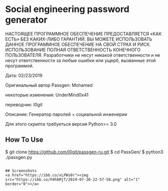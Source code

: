 # Social engineering password generator

НАСТОЯЩЕЕ ПРОГРАММНОЕ ОБЕСПЕЧЕНИЕ ПРЕДОСТАВЛЯЕТСЯ «КАК ЕСТЬ» БЕЗ КАКИХ-ЛИБО ГАРАНТИЙ. ВЫ МОЖЕТЕ ИСПОЛЬЗОВАТЬ ДАННОЕ ПРОГРАММНОЕ ОБЕСПЕЧЕНИЕ НА СВОЙ СТРАХ И РИСК. ИСПОЛЬЗОВАНИЕ ПОЛНАЯ ОТВЕТСТВЕННОСТЬ КОНЕЧНОГО ПОЛЬЗОВАТЕЛЯ. Разработчики не несут никакой ответственности и не несут ответственности за любые ошибки или ущерб, вызванные этой программой.

Дата: 02/23/2019

Оригинальный автор Passgen: Mohamed

некоторые изменения: UnderMind0x41

переводчик: l0git

Описание: Генератор паролей + социальной инженерии

Для этого скрипта требуеться версия Python>= 3.0

## How To Use
$ git clone https://github.com/l0git/passgen-ru.git
$ cd PassGen/
$ python3 ./passgen.py
```

## Screenshots
<a href="https://ibb.co/xLPWs0r"><img
src="https://ibb.co/h9hbMjT/2019-07-30-22-57-58.png" alt="1"
border="0"></a>


